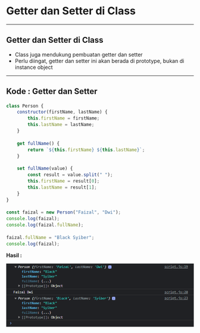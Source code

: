 # Getter dan Setter di Class

---

## Getter dan Setter di Class

- Class juga mendukung pembuatan getter dan setter
- Perlu diingat, getter dan setter ini akan berada di prototype, bukan di instance object

---

## Kode : Getter dan Setter

```js
class Person {
    constructor(firstName, lastName) {
        this.firstName = firstName;
        this.lastName = lastName;
    }

    get fullName() {
        return `${this.firstName} ${this.lastName}`;
    }

    set fullName(value) {
        const result = value.split(" ");
        this.firstName = result[0];
        this.lastName = result[1];
    }
}

const faizal = new Person("Faizal", "Dwi");
console.log(faizal);
console.log(faizal.fullName);

faizal.fullName = "Black Syiber";
console.log(faizal);
```

**Hasil :**

![1](../assets/img/16/1.PNG)